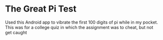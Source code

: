 # The Great Pi Test
Used this Android app to vibrate the first 100 digits of pi while in my pocket. This was for a college quiz in which the assignment was to cheat, but not get caught
